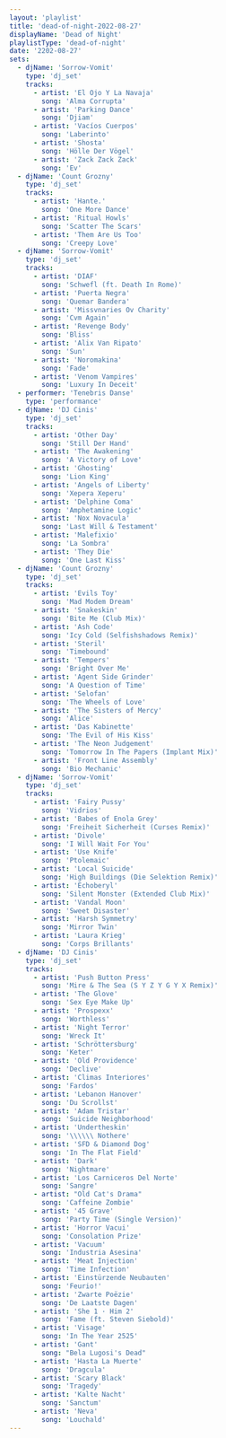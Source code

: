 ```yaml
---
layout: 'playlist'
title: 'dead-of-night-2022-08-27'
displayName: 'Dead of Night'
playlistType: 'dead-of-night'
date: '2202-08-27'
sets:
  - djName: 'Sorrow-Vomit'
    type: 'dj_set'
    tracks:
      - artist: 'El Ojo Y La Navaja'
        song: 'Alma Corrupta'
      - artist: 'Parking Dance'
        song: 'Djiam'
      - artist: 'Vacíos Cuerpos'
        song: 'Laberinto'
      - artist: 'Shosta'
        song: 'Hölle Der Vögel'
      - artist: 'Zack Zack Zack'
        song: 'Ev'
  - djName: 'Count Grozny'
    type: 'dj_set'
    tracks:
      - artist: 'Hante.'
        song: 'One More Dance'
      - artist: 'Ritual Howls'
        song: 'Scatter The Scars'
      - artist: 'Them Are Us Too'
        song: 'Creepy Love'
  - djName: 'Sorrow-Vomit'
    type: 'dj_set'
    tracks:
      - artist: 'DIAF'
        song: 'Schwefl (ft. Death In Rome)'
      - artist: 'Puerta Negra'
        song: 'Quemar Bandera'
      - artist: 'Missvnaries Ov Charity'
        song: 'Cvm Again'
      - artist: 'Revenge Body'
        song: 'Bliss'
      - artist: 'Alix Van Ripato'
        song: 'Sun'
      - artist: 'Noromakina'
        song: 'Fade'
      - artist: 'Venom Vampires'
        song: 'Luxury In Deceit'
  - performer: 'Tenebris Danse'
    type: 'performance'        
  - djName: 'DJ Cinis'
    type: 'dj_set'
    tracks:
      - artist: 'Other Day'
        song: 'Still Der Hand'
      - artist: 'The Awakening'
        song: 'A Victory of Love'
      - artist: 'Ghosting'
        song: 'Lion King'
      - artist: 'Angels of Liberty'
        song: 'Xepera Xeperu'
      - artist: 'Delphine Coma'
        song: 'Amphetamine Logic'
      - artist: 'Nox Novacula'
        song: 'Last Will & Testament'
      - artist: 'Malefixio'
        song: 'La Sombra'
      - artist: 'They Die'
        song: 'One Last Kiss'
  - djName: 'Count Grozny'
    type: 'dj_set'
    tracks:
      - artist: 'Evils Toy'
        song: 'Mad Modem Dream'
      - artist: 'Snakeskin'
        song: 'Bite Me (Club Mix)'
      - artist: 'Ash Code'
        song: 'Icy Cold (Selfishshadows Remix)'
      - artist: 'Steril'
        song: 'Timebound'
      - artist: 'Tempers'
        song: 'Bright Over Me'
      - artist: 'Agent Side Grinder'
        song: 'A Question of Time'
      - artist: 'Selofan'
        song: 'The Wheels of Love'
      - artist: 'The Sisters of Mercy'
        song: 'Alice'
      - artist: 'Das Kabinette'
        song: 'The Evil of His Kiss'
      - artist: 'The Neon Judgement'
        song: 'Tomorrow In The Papers (Implant Mix)'
      - artist: 'Front Line Assembly'
        song: 'Bio Mechanic'
  - djName: 'Sorrow-Vomit'
    type: 'dj_set'
    tracks:
      - artist: 'Fairy Pussy'
        song: 'Vidrios'
      - artist: 'Babes of Enola Grey'
        song: 'Freiheit Sicherheit (Curses Remix)'
      - artist: 'Divole'
        song: 'I Will Wait For You'
      - artist: 'Use Knife'
        song: 'Ptolemaic'
      - artist: 'Local Suicide'
        song: 'High Buildings (Die Selektion Remix)'
      - artist: 'Echoberyl'
        song: 'Silent Monster (Extended Club Mix)'
      - artist: 'Vandal Moon'
        song: 'Sweet Disaster'
      - artist: 'Harsh Symmetry'
        song: 'Mirror Twin'
      - artist: 'Laura Krieg'
        song: 'Corps Brillants'
  - djName: 'DJ Cinis'
    type: 'dj_set'
    tracks:
      - artist: 'Push Button Press'
        song: 'Mire & The Sea (S Y Z Y G Y X Remix)'
      - artist: 'The Glove'
        song: 'Sex Eye Make Up'
      - artist: 'Prospexx'
        song: 'Worthless'
      - artist: 'Night Terror'
        song: 'Wreck It'
      - artist: 'Schröttersburg'
        song: 'Keter'
      - artist: 'Old Providence'
        song: 'Declive'
      - artist: 'Climas Interiores'
        song: 'Fardos'
      - artist: 'Lebanon Hanover'
        song: 'Du Scrollst'
      - artist: 'Adam Tristar'
        song: 'Suicide Neighborhood'
      - artist: 'Undertheskin'
        song: '\\\\\\ Nothere'
      - artist: 'SFD & Diamond Dog'
        song: 'In The Flat Field'
      - artist: 'Dark'
        song: 'Nightmare'
      - artist: 'Los Carniceros Del Norte'
        song: 'Sangre'
      - artist: "Old Cat's Drama"
        song: 'Caffeine Zombie'
      - artist: '45 Grave'
        song: 'Party Time (Single Version)'
      - artist: 'Horror Vacui'
        song: 'Consolation Prize'
      - artist: 'Vacuum'
        song: 'Industria Asesina'
      - artist: 'Meat Injection'
        song: 'Time Infection'
      - artist: 'Einstürzende Neubauten'
        song: 'Feurio!'
      - artist: 'Zwarte Poëzie'
        song: 'De Laatste Dagen'
      - artist: 'She 1 · Him 2'
        song: 'Fame (ft. Steven Siebold)'
      - artist: 'Visage'
        song: 'In The Year 2525'
      - artist: 'Gant'
        song: "Bela Lugosi's Dead"
      - artist: 'Hasta La Muerte'
        song: 'Dragcula'
      - artist: 'Scary Black'
        song: 'Tragedy'
      - artist: 'Kalte Nacht'
        song: 'Sanctum'
      - artist: 'Neva'
        song: 'Louchald'
---
```

